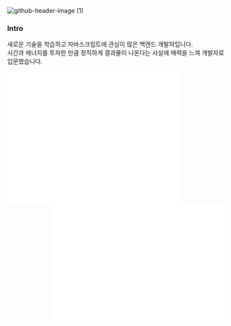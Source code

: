 ![github-header-image (1)](https://user-images.githubusercontent.com/92367032/194689860-d006d01e-9470-4ba2-ba61-288bcc9694e3.png)
<h3>Intro</h3>
<div>새로운 기술을 학습하고 자바스크립트에 관심이 많은 백엔드 개발자입니다.</div>
<div>시간과 에너지를 투자한 만큼 정직하게 결과물이 나온다는 사실에 매력을 느껴 개발자로 입문했습니다.</div>
</br>
<img align="left" src="/github-metrics.svg" alt="Metrics" width="400">
<img align="right" src="/metrics.plugin.isocalendar.svg" alt="Metrics" width="400">
<img align="right" src="/metrics.plugin.languages.details.svg" alt="Metrics" width="400">
